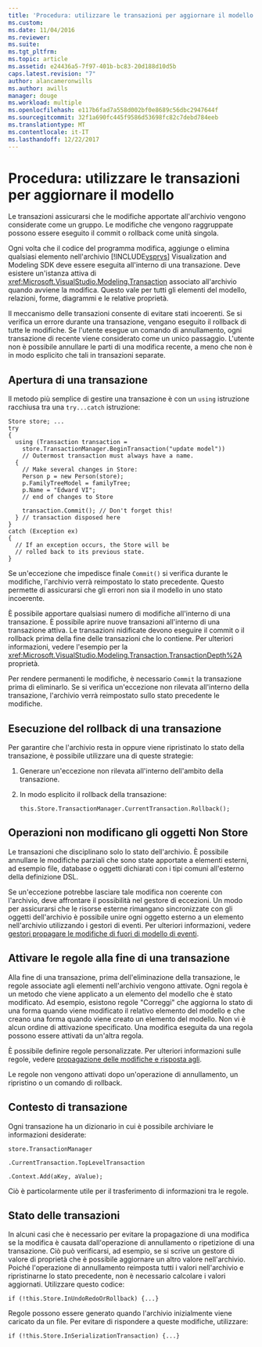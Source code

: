 ```yaml
---
title: 'Procedura: utilizzare le transazioni per aggiornare il modello | Documenti Microsoft'
ms.custom: 
ms.date: 11/04/2016
ms.reviewer: 
ms.suite: 
ms.tgt_pltfrm: 
ms.topic: article
ms.assetid: e24436a5-7f97-401b-bc83-20d188d10d5b
caps.latest.revision: "7"
author: alancameronwills
ms.author: awills
manager: douge
ms.workload: multiple
ms.openlocfilehash: e117b6fad7a558d002bf0e8689c56dbc2947644f
ms.sourcegitcommit: 32f1a690fc445f9586d53698fc82c7debd784eeb
ms.translationtype: MT
ms.contentlocale: it-IT
ms.lasthandoff: 12/22/2017
---
```

# <a name="how-to-use-transactions-to-update-the-model"></a>Procedura: utilizzare le transazioni per aggiornare il modello
Le transazioni assicurarsi che le modifiche apportate all'archivio vengono considerate come un gruppo. Le modifiche che vengono raggruppate possono essere eseguito il commit o rollback come unità singola.  
  
 Ogni volta che il codice del programma modifica, aggiunge o elimina qualsiasi elemento nell'archivio [!INCLUDE[vsprvs](../code-quality/includes/vsprvs_md.md)] Visualization and Modeling SDK deve essere eseguita all'interno di una transazione. Deve esistere un'istanza attiva di <xref:Microsoft.VisualStudio.Modeling.Transaction> associato all'archivio quando avviene la modifica. Questo vale per tutti gli elementi del modello, relazioni, forme, diagrammi e le relative proprietà.  
  
 Il meccanismo delle transazioni consente di evitare stati incoerenti. Se si verifica un errore durante una transazione, vengano eseguito il rollback di tutte le modifiche. Se l'utente esegue un comando di annullamento, ogni transazione di recente viene considerato come un unico passaggio. L'utente non è possibile annullare le parti di una modifica recente, a meno che non è in modo esplicito che tali in transazioni separate.  
  
## <a name="opening-a-transaction"></a>Apertura di una transazione  
 Il metodo più semplice di gestire una transazione è con un `using` istruzione racchiusa tra una `try...catch` istruzione:  
  
```  
Store store; ...  
try  
{  
  using (Transaction transaction =  
    store.TransactionManager.BeginTransaction("update model"))  
    // Outermost transaction must always have a name.  
  {  
    // Make several changes in Store:  
    Person p = new Person(store);  
    p.FamilyTreeModel = familyTree;  
    p.Name = "Edward VI";  
    // end of changes to Store  
  
    transaction.Commit(); // Don't forget this!  
  } // transaction disposed here  
}  
catch (Exception ex)  
{  
  // If an exception occurs, the Store will be   
  // rolled back to its previous state.  
}  
```  
  
 Se un'eccezione che impedisce finale `Commit()` si verifica durante le modifiche, l'archivio verrà reimpostato lo stato precedente. Questo permette di assicurarsi che gli errori non sia il modello in uno stato incoerente.  
  
 È possibile apportare qualsiasi numero di modifiche all'interno di una transazione. È possibile aprire nuove transazioni all'interno di una transazione attiva. Le transazioni nidificate devono eseguire il commit o il rollback prima della fine delle transazioni che lo contiene. Per ulteriori informazioni, vedere l'esempio per la <xref:Microsoft.VisualStudio.Modeling.Transaction.TransactionDepth%2A> proprietà.  
  
 Per rendere permanenti le modifiche, è necessario `Commit` la transazione prima di eliminarlo. Se si verifica un'eccezione non rilevata all'interno della transazione, l'archivio verrà reimpostato sullo stato precedente le modifiche.  
  
## <a name="rolling-back-a-transaction"></a>Esecuzione del rollback di una transazione  
 Per garantire che l'archivio resta in oppure viene ripristinato lo stato della transazione, è possibile utilizzare una di queste strategie:  
  
1.  Generare un'eccezione non rilevata all'interno dell'ambito della transazione.  
  
2.  In modo esplicito il rollback della transazione:  
  
    ```  
    this.Store.TransactionManager.CurrentTransaction.Rollback();  
    ```  
  
## <a name="transactions-do-not-affect-non-store-objects"></a>Operazioni non modificano gli oggetti Non Store  
 Le transazioni che disciplinano solo lo stato dell'archivio. È possibile annullare le modifiche parziali che sono state apportate a elementi esterni, ad esempio file, database o oggetti dichiarati con i tipi comuni all'esterno della definizione DSL.  
  
 Se un'eccezione potrebbe lasciare tale modifica non coerente con l'archivio, deve affrontare il possibilità nel gestore di eccezioni. Un modo per assicurarsi che le risorse esterne rimangano sincronizzate con gli oggetti dell'archivio è possibile unire ogni oggetto esterno a un elemento nell'archivio utilizzando i gestori di eventi. Per ulteriori informazioni, vedere [gestori propagare le modifiche di fuori di modello di eventi](../modeling/event-handlers-propagate-changes-outside-the-model.md).  
  
## <a name="rules-fire-at-the-end-of-a-transaction"></a>Attivare le regole alla fine di una transazione  
 Alla fine di una transazione, prima dell'eliminazione della transazione, le regole associate agli elementi nell'archivio vengono attivate. Ogni regola è un metodo che viene applicato a un elemento del modello che è stato modificato. Ad esempio, esistono regole "Correggi" che aggiorna lo stato di una forma quando viene modificato il relativo elemento del modello e che creano una forma quando viene creato un elemento del modello. Non vi è alcun ordine di attivazione specificato. Una modifica eseguita da una regola possono essere attivati da un'altra regola.  
  
 È possibile definire regole personalizzate. Per ulteriori informazioni sulle regole, vedere [propagazione delle modifiche e risposta agli](../modeling/responding-to-and-propagating-changes.md).  
  
 Le regole non vengono attivati dopo un'operazione di annullamento, un ripristino o un comando di rollback.  
  
## <a name="transaction-context"></a>Contesto di transazione  
 Ogni transazione ha un dizionario in cui è possibile archiviare le informazioni desiderate:  
  
 `store.TransactionManager`  
  
 `.CurrentTransaction.TopLevelTransaction`  
  
 `.Context.Add(aKey, aValue);`  
  
 Ciò è particolarmente utile per il trasferimento di informazioni tra le regole.  
  
## <a name="transaction-state"></a>Stato delle transazioni  
 In alcuni casi che è necessario per evitare la propagazione di una modifica se la modifica è causata dall'operazione di annullamento o ripetizione di una transazione. Ciò può verificarsi, ad esempio, se si scrive un gestore di valore di proprietà che è possibile aggiornare un altro valore nell'archivio. Poiché l'operazione di annullamento reimposta tutti i valori nell'archivio e ripristinarne lo stato precedente, non è necessario calcolare i valori aggiornati. Utilizzare questo codice:  
  
```  
if (!this.Store.InUndoRedoOrRollback) {...}  
```  
  
 Regole possono essere generato quando l'archivio inizialmente viene caricato da un file. Per evitare di rispondere a queste modifiche, utilizzare:  
  
```  
if (!this.Store.InSerializationTransaction) {...}  
  
```